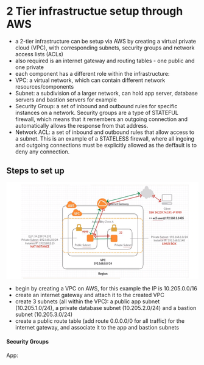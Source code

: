 # 2 Tier infrastructue setup through AWS
- a 2-tier infrastructure can be setup via AWS by creating a virtual private cloud (VPC), with corresponding subnets, security groups and network access lists (ACLs)
- also required is an internet gateway and routing tables - one public and one private
- each component has a different role within the infrastructure:
- VPC: a virtual network, which can contain different network resources/components
- Subnet: a subdivision of a larger network, can hold app server, database servers and bastion servers for example
- Security Group: a set of inbound and outbound rules for specific instances on a network. Security groups are a type of STATEFUL firewall, which means that it remembers an outgoing connection and automatically allows the response from that address.
- Network ACL: a set of inbound and outbound rules that allow access to a subnet. This is an example of a STATELESS firewall, where all ingoing and outgoing connections must be explicitly allowed as the deffault is to deny any connection.

## Steps to set up

![2 tier with AWS](AWS_2tier.png)
- begin by creating a VPC on AWS, for this example the IP is 10.205.0.0/16
- create an internet gateway and attach it to the created VPC
- create 3 subnets (all within the VPC): a public app subnet (10.205.1.0/24), a private database subnet (10.205.2.0/24) and a bastion subnet (10.205.3.0/24)
- create a public route table (add route 0.0.0.0/0 for all traffic) for the internet gateway, and associate it to the app and bastion subnets

#### Security Groups

App: